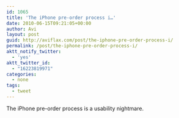 ```yaml
---
id: 1065
title: 'The iPhone pre-order process i…'
date: 2010-06-15T09:21:05+00:00
author: Avi
layout: post
guid: http://aviflax.com/post/the-iphone-pre-order-process-i/
permalink: /post/the-iphone-pre-order-process-i/
aktt_notify_twitter:
  - 'yes'
aktt_twitter_id:
  - "16223819971"
categories:
  - none
tags:
  - tweet
---
```

The iPhone pre-order process is a usability nightmare.